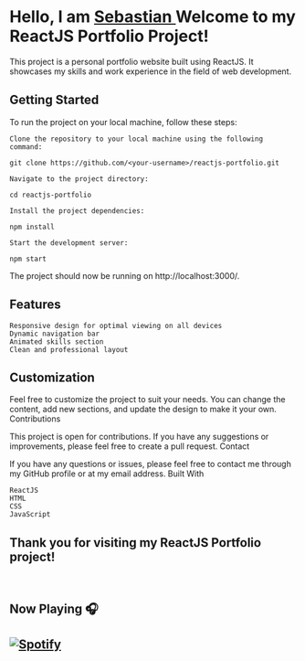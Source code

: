 # Hello, I am <a href="https://nolimitcoder.github.io/portfolio/" target="_blank">Sebastian </a>Welcome to my ReactJS Portfolio Project!


This project is a personal portfolio website built using ReactJS. It showcases my skills and work experience in the field of web development.

## Getting Started

To run the project on your local machine, follow these steps:

    Clone the repository to your local machine using the following command:

`git clone https://github.com/<your-username>/reactjs-portfolio.git`

    Navigate to the project directory:

`cd reactjs-portfolio`

    Install the project dependencies:

`npm install`

    Start the development server:

`npm start`

The project should now be running on http://localhost:3000/.
## Features

    Responsive design for optimal viewing on all devices
    Dynamic navigation bar
    Animated skills section
    Clean and professional layout

## Customization

Feel free to customize the project to suit your needs. You can change the content, add new sections, and update the design to make it your own.
Contributions

This project is open for contributions. If you have any suggestions or improvements, please feel free to create a pull request.
Contact

If you have any questions or issues, please feel free to contact me through my GitHub profile or at my email address.
Built With

    ReactJS
    HTML
    CSS
    JavaScript


## Thank you for visiting my ReactJS Portfolio project!
<br/>


## Now Playing 🎧

[![Spotify](https://github-readme-remake.vercel.app/api/spotify)](https://open.spotify.com/user/31igo7mxw4wbobzkz46zaldod2vm)
<br/>
---
